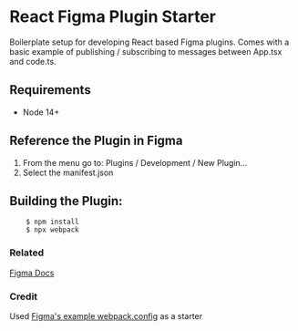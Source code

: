 # React Figma Plugin Starter

Boilerplate setup for developing React based Figma plugins. Comes with a basic example of publishing / subscribing to messages between App.tsx and code.ts.

## Requirements

- Node 14+

## Reference the Plugin in Figma

1. From the menu go to: Plugins / Development / New Plugin...
1. Select the manifest.json

## Building the Plugin:

```
    $ npm install
    $ npx webpack
```

### Related

[Figma Docs](https://www.figma.com/plugin-docs)

### Credit

Used [Figma's example webpack.config](https://github.com/figma/plugin-samples/tree/master/react) as a starter
